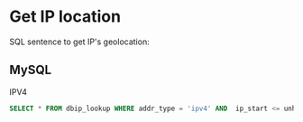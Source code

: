 <!-- TITLE: DB-IP -->
<!-- SUBTITLE: Service to obtain a location from IP using https://db-ip.com service-->

# Get IP location 
SQL sentence to get IP's geolocation:

## MySQL
IPV4 

```sql
SELECT * FROM dbip_lookup WHERE addr_type = 'ipv4' AND  ip_start <= unhex(CONV(INET_ATON('190.187.64.106'),10,16))  ORDER BY ip_start DESC LIMIT 1;
```
